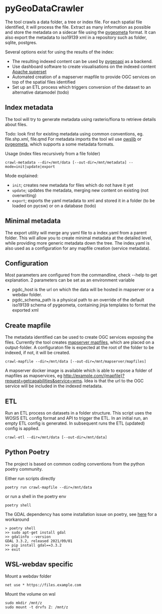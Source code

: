 # pyGeoDataCrawler

The tool crawls a data folder, a tree or index file. For each spatial file identified, it will process the file. Extract as many information as possible and store the metadata on a sidecar file using the [pygeometa](https://github.com/geopython/pygeometa) format. It can also export the metadata to iso19139 xml in a repository such as folder, sqlite, postgres.

Several options exist for using the results of the index:

- The resulting indexed content can be used by [pygeoapi](http://pygeoapi.io) as a backend.
- Use dashboard software to create visualisations on the indexed content [Apache superset](https://superset.apache.org/)
- Automated creation of a mapserver mapfile to provide OGC services on top of the spatial files identified
- Set up an ETL process which triggers conversion of the dataset to an alternative datamodel (todo)

## Index metadata

The tool will try to generate metadata 
using rasterio/fiona to retrieve details about files. 

Todo: look first for existing metadata using common conventions, eg. file.shp.xml, file.qmd
For metadata imports the tool wil use [owslib](https://github.com/geopython/owslib) or [pygeometa](https://github.com/geopython/pygeometa), which supports a some metadata formats. 

Usage (index files recursively from a file folder)

```
crawl-metadata --dir=/mnt/data [--out-dir=/mnt/metadata] --mode=init|update|export
```

Mode explained:

- `init`; creates new metadata for files which do not have it yet
- `update`; updates the metadata, merging new content on existing (not overwriting)
- `export`; exports the yaml metadata to xml and stored it in a folder (to be loaded on pycsw) or on a database (todo)

## Minimal metadata

The export utility will merge any yaml file to a index.yaml from a parent folder. This will allow you to create minimal metadata at the detailed level, while providing more generic metadata down the tree. The index.yaml is also used as a configuration for any mapfile creation (service metadata).

## Configuration

Most parameters are configured from the commandline, check --help to get explanation.
2 parameters can be set as an environment variable

- pgdc_host is the url on which the data will be hosted in mapserver or a webdav folder.
- pgdc_schema_path is a physical path to an override of the default iso19139 schema of pygeometa, containing jinja templates to format the exported xml

## Create mapfile

The metadata identified can be used to create OGC services exposing the files. Currently the tool creates [mapserver mapfiles](https://www.mapserver.org/mapfile/), which are placed on a output-folder. A configuraton file is expected at the root of the folder to be indexed, if not, it will be created.

```
crawl-mapfile --dir=/mnt/data [--out-dir=/mnt/mapserver/mapfiles]
```

A mapserver docker image is available which is able to expose a folder of mapfiles as mapservices, eg http://example.com/{mapfile}?request=getcapabilities&service=wms.
Idea is that the url to the OGC service will be included in the indexed metadata.

## ETL

Run an ETL process on datasets in a folder structure. This script uses the WOSIS ETL config format and API to trigger the ETL.
In an initial run, an empty ETL config is generated. In subsequent runs the ETL (updated) config is applied.

```
crawl-etl --dir=/mnt/data [--out-dir=/mnt/data]
```

## Python Poetry

The project is based on common coding conventions from the python poetry community.

Either run scripts directly

```
poetry run crawl-mapfile --dir=/mnt/data
```

or run a shell in the poetry env

```
poetry shell
```

The GDAL dependency has some installation issue on poetry, see [here](https://stackoverflow.com/a/70986804) for a workaround

```
> poetry shell
>> sudo apt-get install gdal
>> gdalinfo --version
GDAL 3.3.2, released 2021/09/01
>> pip install gdal==3.3.2
>> exit
```


## WSL-webdav specific

Mount a webdav folder

```
net use * https://files.example.com
```

Mount the volume on wsl

```
sudo mkdir /mnt/z
sudo mount -t drvfs Z: /mnt/z
```


